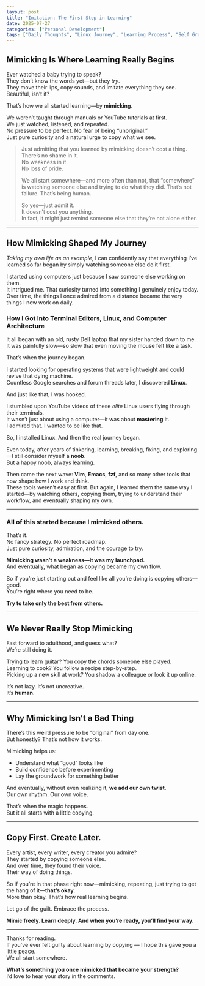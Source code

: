 ```yaml
---
layout: post
title: "Imitation: The First Step in Learning"
date: 2025-07-27
categories: ["Personal Development"]
tags: ["Daily Thoughts", "Linux Journey", "Learning Process", "Self Growth"]
---
```


## Mimicking Is Where Learning Really Begins

Ever watched a baby trying to speak?  
They don’t know the words yet—but they *try*.  
They move their lips, copy sounds, and imitate everything they see.  
Beautiful, isn’t it?

That’s how we all started learning—by **mimicking**.

We weren’t taught through manuals or YouTube tutorials at first.  
We just watched, listened, and repeated.  
No pressure to be perfect. No fear of being “unoriginal.”  
Just pure curiosity and a natural urge to copy what we see.

> Just admitting that you learned by mimicking doesn’t cost a thing.  
> There’s no shame in it.  
> No weakness in it.  
> No loss of pride.  
>
> We all start somewhere—and more often than not, that “somewhere” is watching someone else and trying to do what they did. That’s not failure. That’s being human.  
>
> So yes—just admit it.  
> It doesn’t cost you anything.  
> In fact, it might just remind someone else that they’re not alone either.

---

## How Mimicking Shaped My Journey

_Taking my own life as an example_, I can confidently say that everything I’ve learned so far began by simply watching someone else do it first.

I started using computers just because I saw someone else working on them.  
It intrigued me. That curiosity turned into something I genuinely enjoy today.  
Over time, the things I once admired from a distance became the very things I now work on daily.

### How I Got Into Terminal Editors, Linux, and Computer Architecture

It all began with an old, rusty Dell laptop that my sister handed down to me.  
It was painfully slow—so slow that even moving the mouse felt like a task.

That’s when the journey began.

I started looking for operating systems that were lightweight and could revive that dying machine.  
Countless Google searches and forum threads later, I discovered **Linux**.

And just like that, I was hooked.

I stumbled upon YouTube videos of these *elite* Linux users flying through their terminals.  
It wasn’t just about using a computer—it was about **mastering** it.  
I admired that. I wanted to be like that.

So, I installed Linux. And then the real journey began.

Even today, after years of tinkering, learning, breaking, fixing, and exploring—I still consider myself a **noob**.  
But a happy noob, always learning.

Then came the next wave: **Vim**, **Emacs**, **fzf**, and so many other tools that now shape how I work and think.  
These tools weren’t easy at first. But again, I learned them the same way I started—by watching others, copying them, trying to understand their workflow, and eventually shaping my own.

---

### **All of this started because I mimicked others.**

That’s it.  
No fancy strategy. No perfect roadmap.  
Just pure curiosity, admiration, and the courage to try.

**Mimicking wasn’t a weakness—it was my launchpad.**  
And eventually, what began as copying became my own flow.

So if you’re just starting out and feel like all you’re doing is copying others—good.  
You’re right where you need to be.

**Try to take only the best from others.**

---

## We Never Really Stop Mimicking

Fast forward to adulthood, and guess what?  
We’re still doing it.

Trying to learn guitar? You copy the chords someone else played.  
Learning to cook? You follow a recipe step-by-step.  
Picking up a new skill at work? You shadow a colleague or look it up online.

It’s not lazy. It’s not uncreative.  
It’s **human**.

---

## Why Mimicking Isn’t a Bad Thing

There’s this weird pressure to be “original” from day one.  
But honestly? That’s not how it works.

Mimicking helps us:

- Understand what “good” looks like  
- Build confidence before experimenting  
- Lay the groundwork for something better

And eventually, without even realizing it, **we add our own twist**.  
Our own rhythm. Our own voice.

That’s when the magic happens.  
But it all starts with a little copying.

---

## Copy First. Create Later.

Every artist, every writer, every creator you admire?  
They started by copying someone else.  
And over time, they found their voice.  
Their way of doing things.

So if you’re in that phase right now—mimicking, repeating, just trying to get the hang of it—**that’s okay**.  
More than okay. That’s how real learning begins.

Let go of the guilt. Embrace the process.

**Mimic freely. Learn deeply. And when you’re ready, you’ll find your way.**

---

Thanks for reading.  
If you’ve ever felt guilty about learning by copying — I hope this gave you a little peace.  
We all start somewhere.

**What’s something you once mimicked that became your strength?**  
I’d love to hear your story in the comments.
